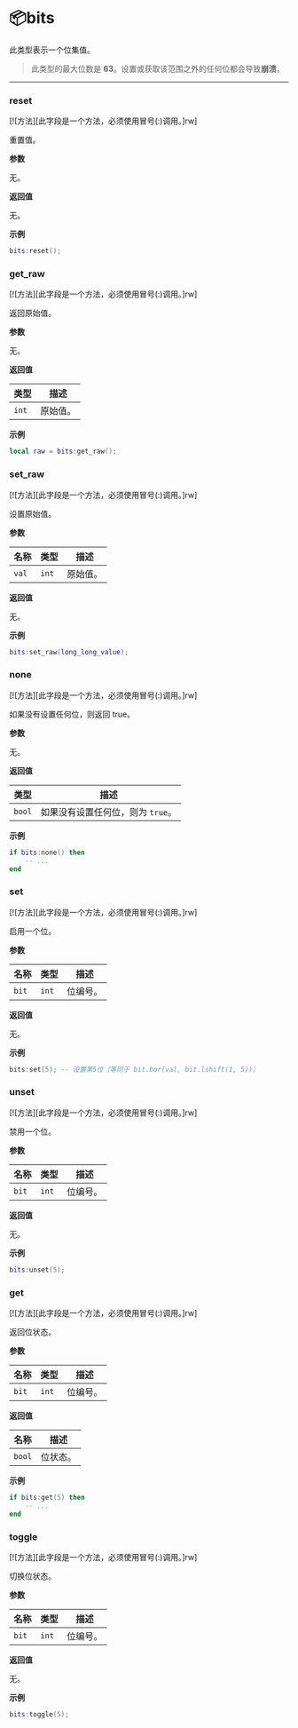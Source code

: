 # 📦bits

此类型表示一个位集值。

> 此类型的最大位数是 **63**。设置或获取该范围之外的任何位都会导致**崩溃**。

_________________

### reset

[![方法][此字段是一个方法，必须使用冒号(:)调用。]rw]

重置值。

**参数**

无。

**返回值**

无。

**示例**

```lua
bits:reset();
```

### get_raw

[![方法][此字段是一个方法，必须使用冒号(:)调用。]rw]

返回原始值。

**参数**

无。

**返回值**

| 类型 | 描述 |
| ---- | ----------- |
| `int` | 原始值。 |

**示例**

```lua
local raw = bits:get_raw();
```

### set_raw

[![方法][此字段是一个方法，必须使用冒号(:)调用。]rw]

设置原始值。

**参数**

| 名称 | 类型 | 描述 |
| ---- | ---- | ----------- |
| `val` | `int` | 原始值。 |

**返回值**

无。

**示例**

```lua
bits:set_raw(long_long_value);
```

### none

[![方法][此字段是一个方法，必须使用冒号(:)调用。]rw]

如果没有设置任何位，则返回 true。

**参数**

无。

**返回值**

| 类型 | 描述 |
| ---- | ----------- |
| `bool` | 如果没有设置任何位，则为 `true`。 |

**示例**

```lua
if bits:none() then
    -- ...
end
```

### set

[![方法][此字段是一个方法，必须使用冒号(:)调用。]rw]

启用一个位。

**参数**

| 名称 | 类型 | 描述 |
| ---- | ---- | ----------- |
| `bit` | `int` | 位编号。 |

**返回值**

无。

**示例**

```lua
bits:set(5); -- 设置第5位（等同于 bit.bor(val, bit.lshift(1, 5))）
```

### unset

[![方法][此字段是一个方法，必须使用冒号(:)调用。]rw]

禁用一个位。

**参数**

| 名称 | 类型 | 描述 |
| ---- | ---- | ----------- |
| `bit` | `int` | 位编号。 |

**返回值**

无。

**示例**

```lua
bits:unset(5);
```

### get

[![方法][此字段是一个方法，必须使用冒号(:)调用。]rw]

返回位状态。

**参数**

| 名称 | 类型 | 描述 |
| ---- | ---- | ----------- |
| `bit` | `int` | 位编号。 |

**返回值**

| 名称 | 描述 |
| ---- | ----------- |
| `bool` | 位状态。 |

**示例**

```lua
if bits:get(5) then
    -- ...
end
```

### toggle

[![方法][此字段是一个方法，必须使用冒号(:)调用。]rw]

切换位状态。

**参数**

| 名称 | 类型 | 描述 |
| ---- | ---- | ----------- |
| `bit` | `int` | 位编号。 |

**返回值**

无。

**示例**

```lua
bits:toggle(5);
```